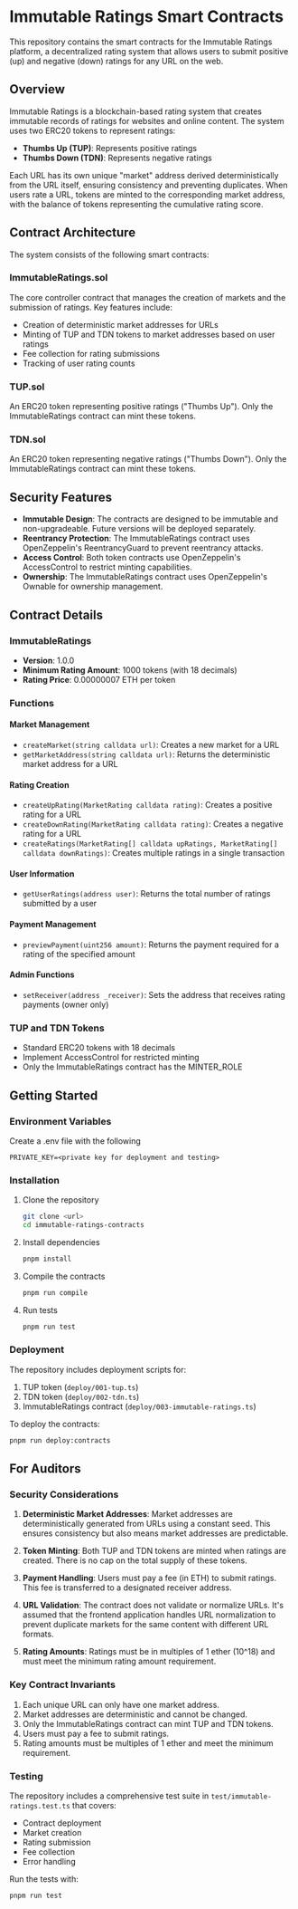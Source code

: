 # Immutable Ratings Smart Contracts

This repository contains the smart contracts for the Immutable Ratings platform, a decentralized rating system that allows users to submit positive (up) and negative (down) ratings for any URL on the web.

## Overview

Immutable Ratings is a blockchain-based rating system that creates immutable records of ratings for websites and online content. The system uses two ERC20 tokens to represent ratings:

- **Thumbs Up (TUP)**: Represents positive ratings
- **Thumbs Down (TDN)**: Represents negative ratings

Each URL has its own unique "market" address derived deterministically from the URL itself, ensuring consistency and preventing duplicates. When users rate a URL, tokens are minted to the corresponding market address, with the balance of tokens representing the cumulative rating score.

## Contract Architecture

The system consists of the following smart contracts:

### ImmutableRatings.sol

The core controller contract that manages the creation of markets and the submission of ratings. Key features include:

- Creation of deterministic market addresses for URLs
- Minting of TUP and TDN tokens to market addresses based on user ratings
- Fee collection for rating submissions
- Tracking of user rating counts

### TUP.sol

An ERC20 token representing positive ratings ("Thumbs Up"). Only the ImmutableRatings contract can mint these tokens.

### TDN.sol

An ERC20 token representing negative ratings ("Thumbs Down"). Only the ImmutableRatings contract can mint these tokens.

## Security Features

- **Immutable Design**: The contracts are designed to be immutable and non-upgradeable. Future versions will be deployed separately.
- **Reentrancy Protection**: The ImmutableRatings contract uses OpenZeppelin's ReentrancyGuard to prevent reentrancy attacks.
- **Access Control**: Both token contracts use OpenZeppelin's AccessControl to restrict minting capabilities.
- **Ownership**: The ImmutableRatings contract uses OpenZeppelin's Ownable for ownership management.

## Contract Details

### ImmutableRatings

- **Version**: 1.0.0
- **Minimum Rating Amount**: 1000 tokens (with 18 decimals)
- **Rating Price**: 0.00000007 ETH per token

### Functions

#### Market Management
- `createMarket(string calldata url)`: Creates a new market for a URL
- `getMarketAddress(string calldata url)`: Returns the deterministic market address for a URL

#### Rating Creation
- `createUpRating(MarketRating calldata rating)`: Creates a positive rating for a URL
- `createDownRating(MarketRating calldata rating)`: Creates a negative rating for a URL
- `createRatings(MarketRating[] calldata upRatings, MarketRating[] calldata downRatings)`: Creates multiple ratings in a single transaction

#### User Information
- `getUserRatings(address user)`: Returns the total number of ratings submitted by a user

#### Payment Management
- `previewPayment(uint256 amount)`: Returns the payment required for a rating of the specified amount

#### Admin Functions
- `setReceiver(address _receiver)`: Sets the address that receives rating payments (owner only)

### TUP and TDN Tokens

- Standard ERC20 tokens with 18 decimals
- Implement AccessControl for restricted minting
- Only the ImmutableRatings contract has the MINTER_ROLE

## Getting Started

### Environment Variables

Create a .env file with the following

```
PRIVATE_KEY=<private key for deployment and testing>
```

### Installation

1. Clone the repository
   ```bash
   git clone <url>
   cd immutable-ratings-contracts
   ```

2. Install dependencies
   ```bash
   pnpm install
   ```

3. Compile the contracts
   ```bash
   pnpm run compile
   ```

4. Run tests
   ```bash
   pnpm run test
   ```

### Deployment

The repository includes deployment scripts for:
1. TUP token (`deploy/001-tup.ts`)
2. TDN token (`deploy/002-tdn.ts`)
3. ImmutableRatings contract (`deploy/003-immutable-ratings.ts`)

To deploy the contracts:

```bash
pnpm run deploy:contracts
```

## For Auditors

### Security Considerations

1. **Deterministic Market Addresses**: Market addresses are deterministically generated from URLs using a constant seed. This ensures consistency but also means market addresses are predictable.

2. **Token Minting**: Both TUP and TDN tokens are minted when ratings are created. There is no cap on the total supply of these tokens.

3. **Payment Handling**: Users must pay a fee (in ETH) to submit ratings. This fee is transferred to a designated receiver address.

4. **URL Validation**: The contract does not validate or normalize URLs. It's assumed that the frontend application handles URL normalization to prevent duplicate markets for the same content with different URL formats.

5. **Rating Amounts**: Ratings must be in multiples of 1 ether (10^18) and must meet the minimum rating amount requirement.

### Key Contract Invariants

1. Each unique URL can only have one market address.
2. Market addresses are deterministic and cannot be changed.
3. Only the ImmutableRatings contract can mint TUP and TDN tokens.
4. Users must pay a fee to submit ratings.
5. Rating amounts must be multiples of 1 ether and meet the minimum requirement.

### Testing

The repository includes a comprehensive test suite in `test/immutable-ratings.test.ts` that covers:
- Contract deployment
- Market creation
- Rating submission
- Fee collection
- Error handling

Run the tests with:
```bash
pnpm run test
```
